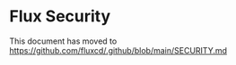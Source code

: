 # Flux Security

This document has moved to <https://github.com/fluxcd/.github/blob/main/SECURITY.md>
